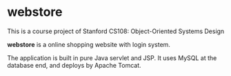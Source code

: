# webstore
This is a course project of Stanford CS108: Object-Oriented Systems Design

**webstore** is a online shopping website with login system.

The application is built in pure Java servlet and JSP. It uses MySQL at the database end, and deploys by Apache Tomcat.

